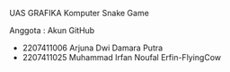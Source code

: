 UAS GRAFIKA Komputer 
Snake Game

Anggota :                                 Akun GitHub
- 2207411006 Arjuna Dwi Damara Putra
- 2207411025 Muhammad Irfan Noufal        Erfin-FlyingCow
